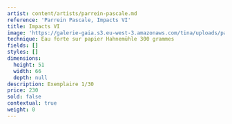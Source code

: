 ```yaml
---
artist: content/artists/parrein-pascale.md
reference: 'Parrein Pascale, Impacts VI'
title: Impacts VI
image: 'https://galerie-gaia.s3.eu-west-3.amazonaws.com/tina/uploads/parrein-pascale/galeriegaia_Parrein_ImpactsVI_51x66- 01.jpg'
technique: Eau forte sur papier Hahnemühle 300 grammes
fields: []
styles: []
dimensions:
  height: 51
  width: 66
  depth: null
description: Exemplaire 1/30
price: 230
sold: false
contextual: true
weight: 0
---
```


